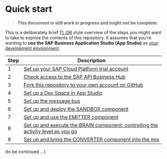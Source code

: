 # Quick start

> **This document is still work in progress and might not be complete.**

This is a deliberately brief [TL;DR](https://www.urbandictionary.com/define.php?term=tl%3Bdr) style overview of the steps you might want to take to explore the contents of this repository. It assumes that you're wanting to **use the SAP Business Application Studio (App Studio)** as [your development environment](README.md#a-development-environment).

|Step|Description|
|-|-|
|1|[Set up your SAP Cloud Platform trial account](README.md#an-sap-cloud-platform-trial-account)|
|2|[Check access to the SAP API Business Hub](README.md#access-to-the-sap-api-business-hub)|
|3|[Fork this repository to your own account on GitHub](README.md#download-and-installation)|
|4|[Set up a Dev Space in App Studio](usingappstudio/)|
|5|[Set up the message bus](messagebus/)|
|6|[Set up and deploy the SANDBOX component](s4hana/sandbox/)|
|7|[Set up and use the EMITTER component](s4hana/event/)|
|8|[Set up and execute the BRAIN component, controlling the activity level as you go](cap/brain/)|
|9|[Set up and bring the CONVERTER component into the mix](converter/)|

(to be continued ...)
